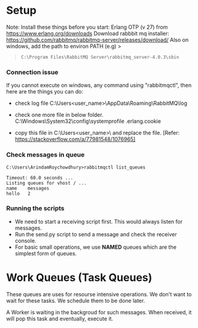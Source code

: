 # Setup

Note: Install these things before you start:
Erlang OTP (v 27) from https://www.erlang.org/downloads
Download rabbbit mq installer: https://github.com/rabbitmq/rabbitmq-server/releases/download/
Also on windows, add the path to environ PATH (e.g) >
> `C:\Program Files\RabbitMQ Server\rabbitmq_server-4.0.3\sbin`

### Connection issue
If you cannot execute on windows, any command using "rabbitmqctl", then 
here are the things you can do:
- check log file
  C:\Users\<user_name>\AppData\Roaming\RabbitMQ\log

- check one more file in below folder.
  C:\Windows\System32\config\systemprofile
  .erlang.cookie
- copy this file in C:\Users\<user_name>\ and replace the file. [Refer: https://stackoverflow.com/a/77981548/1076965]

### Check messages in queue
`C:\Users\ArindamRoychowdhury>rabbitmqctl list_queues
`
```
Timeout: 60.0 seconds ...
Listing queues for vhost / ...
name    messages
hello   2
```

### Running the scripts

- We need to start a receiving script first. This would always listen for messages.
- Run the send.py script to send a message and check the receiver console.
- For basic small operations, we use **NAMED** queues which are the simplest form of queues.

# Work Queues (**Task Queues**)
These queues are uses for resourse intensive operations. 
We don't want to wait for these tasks. We schedule them to be done
later.

A Worker is waiting in the backgroud for such messages.
When received, it will pop this task and eventually, execute it.
